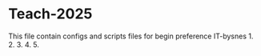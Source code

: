 # Teach-2025
This file contain configs and scripts files for begin preference IT-bysnes
1.
2.
3.
4.
5.
